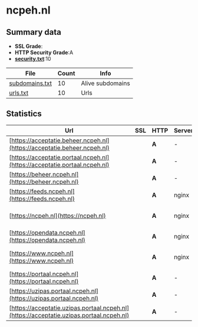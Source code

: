 

# ncpeh.nl
## Summary data


 - **SSL Grade**:
 - **HTTP Security Grade**:A
 - **[security.txt](https://www.digitaleoverheid.nl/nieuws/standaard-security-txt-nu-verplicht-voor-overheid/)**:10


| File       | Count | Info |
|------------|-------|------|
|[subdomains.txt](/data/ncpeh.nl/subdomains.txt)|10|Alive subdomains|
|[urls.txt](/data/ncpeh.nl/urls.txt)|10|Urls|


## Statistics


| Url | SSL | HTTP | Server | Cookie | HSTS | CORS | CTO | CSP | XFO | XXP | RP |FP| Tech |Title |
|--------|-------|-------|------|------|------|------|------|------|------|------|------|------|------|------|
|[https://acceptatie.beheer.ncpeh.nl](https://acceptatie.beheer.ncpeh.nl)| | **A**|-| |:white_check_mark: | | | :white_check_mark:| :white_check_mark: | | :white_check_mark: | |HSTS||
|[https://acceptatie.portaal.ncpeh.nl](https://acceptatie.portaal.ncpeh.nl)| | **A**|-| |:white_check_mark: | | | :white_check_mark:| :white_check_mark: | | :white_check_mark: | |HSTS||
|[https://beheer.ncpeh.nl](https://beheer.ncpeh.nl)| | **A**|-| |:white_check_mark: | | | :white_check_mark:| :white_check_mark: | | :white_check_mark: | |HSTS||
|[https://feeds.ncpeh.nl](https://feeds.ncpeh.nl)| | **A**|nginx| |:white_check_mark: | | | | :white_check_mark: | :white_check_mark: | :white_check_mark: | |HSTS Nginx||
|[https://ncpeh.nl](https://ncpeh.nl)| | **A**|nginx| |:white_check_mark: | | |:warning: | :white_check_mark: | :white_check_mark: | :white_check_mark: | |HSTS Nginx|301 Moved Perman...|
|[https://opendata.ncpeh.nl](https://opendata.ncpeh.nl)| | **A**|nginx| |:white_check_mark: | | | | :white_check_mark: | :white_check_mark: | :white_check_mark: | |HSTS Nginx||
|[https://www.ncpeh.nl](https://www.ncpeh.nl)| | **A**|nginx| |:white_check_mark: | | |:warning: | :white_check_mark: | :white_check_mark: | :white_check_mark: | |Bloomreach HSTS Nginx|Home | NCPeH-NL|
|[https://portaal.ncpeh.nl](https://portaal.ncpeh.nl)| | **A**|-| |:white_check_mark: | | |:warning: | :white_check_mark: | | :white_check_mark: | |HSTS|NCPeH-NL|
|[https://uzipas.portaal.ncpeh.nl](https://uzipas.portaal.ncpeh.nl)| | **A**|-| |:white_check_mark: | | |:warning: | :white_check_mark: | | :white_check_mark: | |HSTS|NCPeH-NL|
|[https://acceptatie.uzipas.portaal.ncpeh.nl](https://acceptatie.uzipas.portaal.ncpeh.nl)| | **A**|-| |:white_check_mark: | | | :white_check_mark:| :white_check_mark: | | :white_check_mark: | |HSTS||


